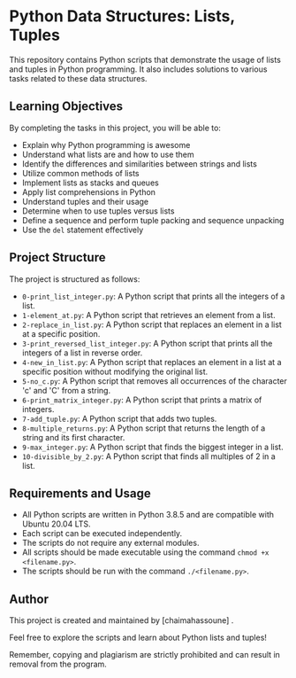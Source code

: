 # Python Data Structures: Lists, Tuples

This repository contains Python scripts that demonstrate the usage of lists and tuples in Python programming. It also includes solutions to various tasks related to these data structures.

## Learning Objectives

By completing the tasks in this project, you will be able to:

- Explain why Python programming is awesome
- Understand what lists are and how to use them
- Identify the differences and similarities between strings and lists
- Utilize common methods of lists
- Implement lists as stacks and queues
- Apply list comprehensions in Python
- Understand tuples and their usage
- Determine when to use tuples versus lists
- Define a sequence and perform tuple packing and sequence unpacking
- Use the `del` statement effectively

## Project Structure

The project is structured as follows:

- `0-print_list_integer.py`: A Python script that prints all the integers of a list.
- `1-element_at.py`: A Python script that retrieves an element from a list.
- `2-replace_in_list.py`: A Python script that replaces an element in a list at a specific position.
- `3-print_reversed_list_integer.py`: A Python script that prints all the integers of a list in reverse order.
- `4-new_in_list.py`: A Python script that replaces an element in a list at a specific position without modifying the original list.
- `5-no_c.py`: A Python script that removes all occurrences of the character 'c' and 'C' from a string.
- `6-print_matrix_integer.py`: A Python script that prints a matrix of integers.
- `7-add_tuple.py`: A Python script that adds two tuples.
- `8-multiple_returns.py`: A Python script that returns the length of a string and its first character.
- `9-max_integer.py`: A Python script that finds the biggest integer in a list.
- `10-divisible_by_2.py`: A Python script that finds all multiples of 2 in a list.

## Requirements and Usage

- All Python scripts are written in Python 3.8.5 and are compatible with Ubuntu 20.04 LTS.
- Each script can be executed independently.
- The scripts do not require any external modules.
- All scripts should be made executable using the command `chmod +x <filename.py>`.
- The scripts should be run with the command `./<filename.py>`.

## Author

This project is created and maintained by [chaimahassoune] .

Feel free to explore the scripts and learn about Python lists and tuples!

Remember, copying and plagiarism are strictly prohibited and can result in removal from the program.

